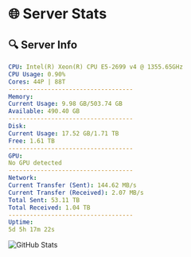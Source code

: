 # 🌐 Server Stats
## 🔍 Server Info
```yaml
CPU: Intel(R) Xeon(R) CPU E5-2699 v4 @ 1355.65GHz
CPU Usage: 0.90%
Cores: 44P | 88T
-----------------------------------
Memory:
Current Usage: 9.98 GB/503.74 GB
Available: 490.40 GB
-----------------------------------
Disk:
Current Usage: 17.52 GB/1.71 TB
Free: 1.61 TB
-----------------------------------
GPU:
No GPU detected
-----------------------------------
Network:
Current Transfer (Sent): 144.62 MB/s
Current Transfer (Received): 2.07 MB/s
Total Sent: 53.11 TB
Total Received: 1.04 TB
-----------------------------------
Uptime:
5d 5h 17m 22s
```
![GitHub Stats](https://img.shields.io/badge/Updated-2025-02-13_04:00:40-blue)